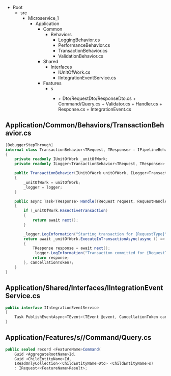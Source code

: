 + Root
    + src
        + Microservice_1
            + Application
                + Common
                    + Behaviors
                        + LoggingBehavior.cs
                        + PerformanceBehavior.cs
                        + TransactionBehavior.cs
                        + ValidationBehavior.cs
                + Shared
                    + Interfaces
                        + IUnitOfWork.cs
                        + IIntegrationEventService.cs
                + Features
                    + <AggregateRootName>s
                        + <FeatureName>
                            + <ChildEntityName>Dto/RequestDto/ResponseDto.cs
                            + <FeatureName>Command/Query.cs
                            + <FeatureName>Validator.cs
                            + <FeatureName>Handler.cs
                            + <FeatureName>Response.cs
                            + <FeatureName><FactName>IntegrationEvent.cs

## Application/Common/Behaviors/TransactionBehavior.cs

```csharp
[DebuggerStepThrough]
internal class TransactionBehavior<TRequest, TResponse> : IPipelineBehavior<TRequest, TResponse> where TRequest : notnull
{
    private readonly IUnitOfWork _unitOfWork;
    private readonly ILogger<TransactionBehavior<TRequest, TResponse>> _logger;

    public TransactionBehavior(IUnitOfWork unitOfWork, ILogger<TransactionBehavior<TRequest, TResponse>> logger)
    {
        _unitOfWork = unitOfWork;
        _logger = logger;
    }

    public async Task<TResponse> Handle(TRequest request, RequestHandlerDelegate<TResponse> next, CancellationToken cancellationToken)
    {
        if (_unitOfWork.HasActiveTransaction)
        {
            return await next();
        }

        _logger.LogInformation("Starting transaction for {RequestType}", typeof(TRequest).Name);
        return await _unitOfWork.ExecuteInTransactionAsync(async () =>
        {
            TResponse response = await next();
            _logger.LogInformation("Transaction committed for {RequestType}", typeof(TRequest).Name);
            return response;
        }, cancellationToken);
    }
}
```

## Application/Shared/Interfaces/IIntegrationEventService.cs

```csharp
public interface IIntegrationEventService
{
    Task PublishEventAsync<TEvent>(TEvent @event, CancellationToken cancellationToken = default) where TEvent : class;
}
```

## Application/Features/<AggregateRootName>s/<FeatureName>/<FeatureName>Command/Query.cs

```csharp
public sealed record <FeatureName>Command(
    Guid <AggregateRootName>Id,
    Guid <ChildEntityName>Id,
    IReadOnlyCollection<<ChildEntityName>Dto> <ChildEntityName>s)
    : IRequest<<FeatureName>Result>;
```

